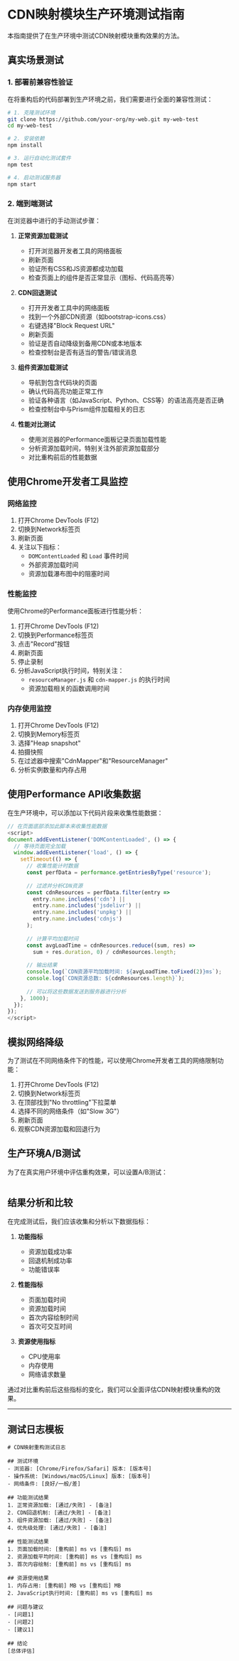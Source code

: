 # CDN映射模块生产环境测试指南

本指南提供了在生产环境中测试CDN映射模块重构效果的方法。

## 真实场景测试

### 1. 部署前兼容性验证

在将重构后的代码部署到生产环境之前，我们需要进行全面的兼容性测试：

```bash
# 1. 克隆测试环境
git clone https://github.com/your-org/my-web.git my-web-test
cd my-web-test

# 2. 安装依赖
npm install

# 3. 运行自动化测试套件
npm test

# 4. 启动测试服务器
npm start
```

### 2. 端到端测试

在浏览器中进行的手动测试步骤：

1. **正常资源加载测试**
   - 打开浏览器开发者工具的网络面板
   - 刷新页面
   - 验证所有CSS和JS资源都成功加载
   - 检查页面上的组件是否正常显示（图标、代码高亮等）

2. **CDN回退测试**
   - 打开开发者工具中的网络面板
   - 找到一个外部CDN资源（如bootstrap-icons.css）
   - 右键选择"Block Request URL"
   - 刷新页面
   - 验证是否自动降级到备用CDN或本地版本
   - 检查控制台是否有适当的警告/错误消息

3. **组件资源加载测试**
   - 导航到包含代码块的页面
   - 确认代码高亮功能正常工作
   - 验证各种语言（如JavaScript、Python、CSS等）的语法高亮是否正确
   - 检查控制台中与Prism组件加载相关的日志

4. **性能对比测试**
   - 使用浏览器的Performance面板记录页面加载性能
   - 分析资源加载时间，特别关注外部资源加载部分
   - 对比重构前后的性能数据

## 使用Chrome开发者工具监控

### 网络监控

1. 打开Chrome DevTools (F12)
2. 切换到Network标签页
3. 刷新页面
4. 关注以下指标：
   - `DOMContentLoaded` 和 `Load` 事件时间
   - 外部资源加载时间
   - 资源加载瀑布图中的阻塞时间

### 性能监控

使用Chrome的Performance面板进行性能分析：

1. 打开Chrome DevTools (F12)
2. 切换到Performance标签页
3. 点击"Record"按钮
4. 刷新页面
5. 停止录制
6. 分析JavaScript执行时间，特别关注：
   - `resourceManager.js` 和 `cdn-mapper.js` 的执行时间
   - 资源加载相关的函数调用时间

### 内存使用监控

1. 打开Chrome DevTools (F12)
2. 切换到Memory标签页
3. 选择"Heap snapshot"
4. 拍摄快照
5. 在过滤器中搜索"CdnMapper"和"ResourceManager"
6. 分析实例数量和内存占用

## 使用Performance API收集数据

在生产环境中，可以添加以下代码片段来收集性能数据：

```javascript
// 在页面底部添加此脚本来收集性能数据
<script>
document.addEventListener('DOMContentLoaded', () => {
  // 等待页面完全加载
  window.addEventListener('load', () => {
    setTimeout(() => {
      // 收集性能计时数据
      const perfData = performance.getEntriesByType('resource');
      
      // 过滤并分析CDN资源
      const cdnResources = perfData.filter(entry => 
        entry.name.includes('cdn') || 
        entry.name.includes('jsdelivr') || 
        entry.name.includes('unpkg') || 
        entry.name.includes('cdnjs')
      );
      
      // 计算平均加载时间
      const avgLoadTime = cdnResources.reduce((sum, res) => 
        sum + res.duration, 0) / cdnResources.length;
      
      // 输出结果
      console.log(`CDN资源平均加载时间: ${avgLoadTime.toFixed(2)}ms`);
      console.log(`CDN资源总数: ${cdnResources.length}`);
      
      // 可以将这些数据发送到服务器进行分析
    }, 1000);
  });
});
</script>
```

## 模拟网络降级

为了测试在不同网络条件下的性能，可以使用Chrome开发者工具的网络限制功能：

1. 打开Chrome DevTools (F12)
2. 切换到Network标签页
3. 在顶部找到"No throttling"下拉菜单
4. 选择不同的网络条件（如"Slow 3G"）
5. 刷新页面
6. 观察CDN资源加载和回退行为

## 生产环境A/B测试

为了在真实用户环境中评估重构效果，可以设置A/B测试：

```javascript
```

## 结果分析和比较

在完成测试后，我们应该收集和分析以下数据指标：

1. **功能指标**
   - 资源加载成功率
   - 回退机制成功率
   - 功能错误率

2. **性能指标**
   - 页面加载时间
   - 资源加载时间
   - 首次内容绘制时间
   - 首次可交互时间

3. **资源使用指标**
   - CPU使用率
   - 内存使用
   - 网络请求数量

通过对比重构前后这些指标的变化，我们可以全面评估CDN映射模块重构的效果。

---

## 测试日志模板

```
# CDN映射重构测试日志

## 测试环境
- 浏览器: [Chrome/Firefox/Safari] 版本: [版本号]
- 操作系统: [Windows/macOS/Linux] 版本: [版本号]
- 网络条件: [良好/一般/差]

## 功能测试结果
1. 正常资源加载: [通过/失败] - [备注]
2. CDN回退机制: [通过/失败] - [备注]
3. 组件资源加载: [通过/失败] - [备注]
4. 优先级处理: [通过/失败] - [备注]

## 性能测试结果
1. 页面加载时间: [重构前] ms vs [重构后] ms
2. 资源加载平均时间: [重构前] ms vs [重构后] ms
3. 首次内容绘制: [重构前] ms vs [重构后] ms

## 资源使用结果
1. 内存占用: [重构前] MB vs [重构后] MB
2. JavaScript执行时间: [重构前] ms vs [重构后] ms

## 问题与建议
- [问题1]
- [问题2]
- [建议1]

## 结论
[总体评估] 